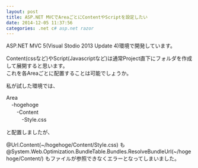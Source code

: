 ```yaml
---
layout: post
title: ASP.NET MVCでAreaごとにContentやScriptを設定したい
date: 2014-12-05 11:37:56
categories: .net c# asp.net razor
---
```

<p>ASP.NET MVC 5(Visual Stodio 2013 Update 4)環境で開発しています。</p>

<p>Content(cssなど)やScript(Javascriptなど)は通常Project直下にフォルダを作成して展開すると思います。<br>
これを各Areaごとに配置することは可能でしょうか。</p>

<p>私が試した環境では、</p>

<p>Area<br>
　-hogehoge<br>
　　-Content<br>
　　　-Style.css  </p>

<p>と配置しましたが、</p>

<p>@Url.Content(~/hogehoge/Content/Style.css)
も
@System.Web.Optimization.BundleTable.Bundles.ResolveBundleUrl(~/hogehoge/Content/)
もファイルが参照できなくエラーとなってしまいました。</p>
